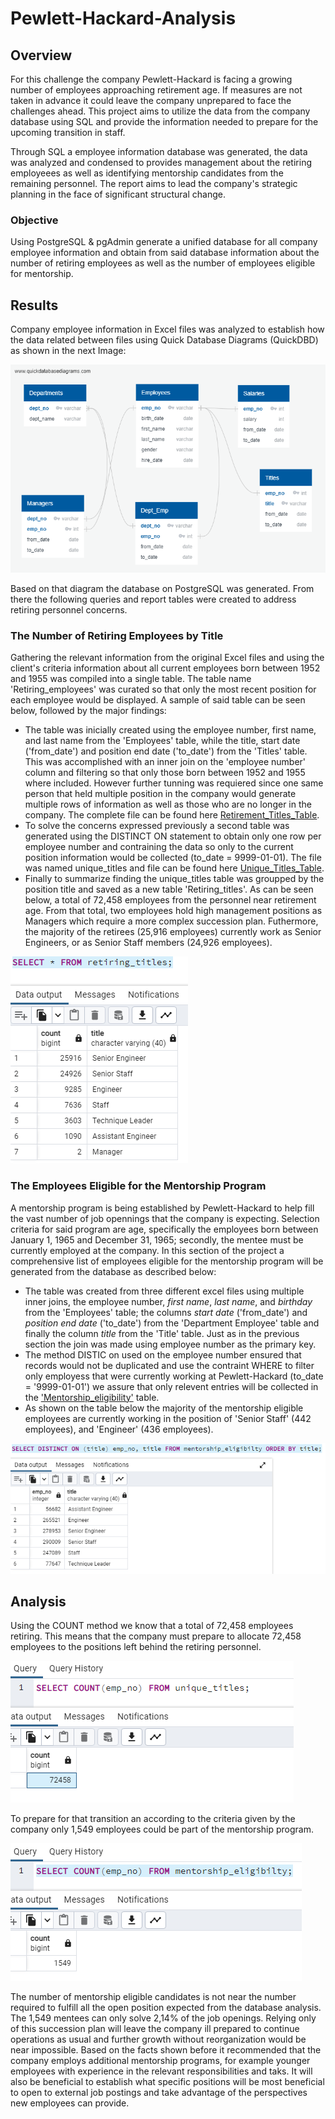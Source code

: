 # Pewlett-Hackard-Analysis
## Overview
For this challenge the company Pewlett-Hackard is facing a growing number of employees approaching retirement age. If measures are not taken in advance it could leave the company unprepared to face the challenges ahead. This project aims to utilize the data from the company database using SQL and provide the information needed to prepare for the upcoming transition in staff.

Through SQL a employee information database was generated, the data was analyzed and condensed to provides management about the retiring employeees as well as identifying mentorship candidates from the remaining personnel. The report aims to lead the company's strategic planning in the face of significant structural change.

### Objective
Using PostgreSQL & pgAdmin generate a unified database for all company employee information and obtain from said database information about the number of retiring employees as well as the number of employees eligible for mentorship.

## Results
Company employee information in Excel files was analyzed to establish how the data related between files using Quick Database Diagrams (QuickDBD) as shown in the next Image:

![QuickDBD-export](https://github.com/Li11iana/Pewlett-Hackard-Analysis/blob/main/Data/QuickDBD-export.png)

Based on that diagram the database on PostgreSQL was generated. From there the following queries and report tables were created to address  retiring personnel concerns.

### The Number of Retiring Employees by Title

Gathering the relevant information from the original Excel files and using the client's criteria information about all current employees born between 1952 and 1955 was compiled into a single table. The table name 'Retiring_employees' was curated so that only the most recent position for each employee would be displayed.
A sample of said table can be seen below, followed by the major findings:

* The table was inicially created using the employee number, first name, and last name from the 'Employees' table, while the title, start date ('from_date') and position end date ('to_date') from the 'Titles' table. This was accomplished with an inner join on the 'employee number' column and filtering so that only those born between 1952 and 1955 where included. However further tunning was requiered since one same person that held multiple position in the company would generate multiple rows of information as well as those who are no longer in the company. The complete file can be found here [Retirement_Titles_Table](https://github.com/Li11iana/Pewlett-Hackard-Analysis/blob/main/Analysis/retirement_titles.csv).
* To solve the concerns expressed previously a second table was generated using the DISTINCT ON statement to obtain only one row per employee number and contraining the data so  only to the current position information would be collected (to_date = 9999-01-01). The file was named unique_titles and  file can be found here [Unique_Titles_Table](https://github.com/Li11iana/Pewlett-Hackard-Analysis/blob/main/Analysis/unique_titles.csv).
* Finally to summarize finding the unique_titles table was groupped by the position title and saved as a new table 'Retiring_titles'. As can be seen below, a total of 72,458 employees from the personnel near retirement age. From that total, two employees hold high management positions as Managers which require a more complex succession plan. Futhermore, the majority of the retirees (25,916 employees) currently work as Senior Engineers, or as Senior Staff members (24,926 employees).

![Retiring_employees_by_title.png](https://github.com/Li11iana/Pewlett-Hackard-Analysis/blob/main/Analysis/Retiring_employees_by_title.png)


### The Employees Eligible for the Mentorship Program

A mentorship program is being established by Pewlett-Hackard to help fill the vast number of job opennings that the company is expecting. Selection criteria for said program are age, specifically the employees born between January 1, 1965 and December 31, 1965; secondly, the mentee must be currently employed at the company. In this section of the project a comprehensive list of employees eligible for the mentorship program will be generated from the database as described below:

* The table was created from three different excel files using multiple inner joins, the employee number, *first name*, *last name*, and *birthday* from the 'Employees' table; the columns *start date* ('from_date') and *position end date* ('to_date') from the 'Department Employee' table and finally the column *title* from the 'Title' table. Just as in the previous section the join was made using employee number as the primary key.
* The method DISTIC on used on the employee number ensured that records would not be duplicated and use the contraint WHERE to filter only employess that were currently working at Pewlett-Hackard (to_date = '9999-01-01') we assure that only relevent entries will be collected in the ['Mentorship_eligibility'](https://github.com/Li11iana/Pewlett-Hackard-Analysis/blob/main/Analysis/mentorship_eligibilty.csv) table.
* As shown on the table below the majority of the mentorship eligible employees are currently working in the position of 'Senior Staff' (442 employees), and 'Engineer' (436 employees). 

![mentorship_eligibilty_by_title.png](https://github.com/Li11iana/Pewlett-Hackard-Analysis/blob/main/Analysis/mentorship_eligibilty_by_title.png)


## Analysis

Using the COUNT method we know that a total of 72,458 employees retiring. This means that the company must prepare to allocate 72,458 employees to the positions left behind the retiring personnel.

![Retiring_employees_count.png](https://github.com/Li11iana/Pewlett-Hackard-Analysis/blob/main/Analysis/Retiring_employees_count.png)

To prepare for that transition an according to the criteria given by the company only 1,549 employees could be part of the mentorship program.

![mentorship_employee_count.png](https://github.com/Li11iana/Pewlett-Hackard-Analysis/blob/main/Analysis/mentorship_employee_count.png)

The number of mentorship eligible candidates is not near the number required to fulfill all the open position expected from the database analysis. The 1,549 mentees can only solve 2,14% of the job openings. Relying only of this succession plan will leave the company ill prepared to continue operations as usual and further growth without reorganization would be near impossible.
Based on the facts shown before it recommended that the company employs additional mentorship programs, for example younger employees with experience in the relevant responsibilities and taks. 
It will also be beneficial to establish what specific positions will be most beneficial to open to external job postings and take advantage of the perspectives new employees can provide. 
